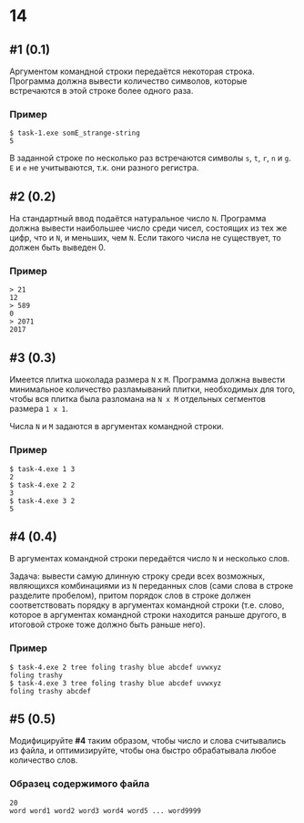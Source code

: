 # 14

## #1 (0.1)

Аргументом командной строки передаётся некоторая строка. Программа должна вывести количество символов, которые встречаются в этой строке более одного раза.

### Пример

```
$ task-1.exe somE_strange-string
5
```

В заданной строке по несколько раз встречаются символы `s`,  `t`, `r`, `n` и `g`. `E` и `e` не учитываются, т.к. они разного регистра.

## #2 (0.2)

На стандартный ввод подаётся натуральное число `N`. Программа должна вывести наибольшее число среди чисел, состоящих из тех же цифр, что и `N`, и меньших, чем `N`. Если такого числа не существует, то должен быть выведен 0.

### Пример

```
> 21
12
> 589
0
> 2071
2017
```

## #3 (0.3)

Имеется плитка шоколада размера `N` x `M`. Программа должна вывести минимальное количество разламываний плитки, необходимых для того, чтобы вся плитка была разломана на `N x M` отдельных сегментов размера `1 x 1`.

Числа `N` и `M` задаются в аргументах командной строки.

### Пример

```
$ task-4.exe 1 3
2
$ task-4.exe 2 2
3
$ task-4.exe 3 2
5
```

## #4 (0.4)

В аргументах командной строки передаётся число `N` и несколько слов.

Задача: вывести самую длинную строку среди всех возможных, являющихся комбинациями из `N` переданных слов (сами слова в строке разделите пробелом), притом порядок слов в строке должен соответствовать порядку в аргументах командной строки (т.е. слово, которое в аргументах командной строки находится раньше другого, в итоговой строке тоже должно быть раньше него).

### Пример

```
$ task-4.exe 2 tree foling trashy blue abcdef uvwxyz
foling trashy
$ task-4.exe 3 tree foling trashy blue abcdef uvwxyz
foling trashy abcdef
```

## #5 (0.5)

Модифицируйте **#4** таким образом, чтобы число и слова считывались из файла, и оптимизируйте, чтобы она быстро обрабатывала любое количество слов.

### Образец содержимого файла

```
20
word word1 word2 word3 word4 word5 ... word9999
```
